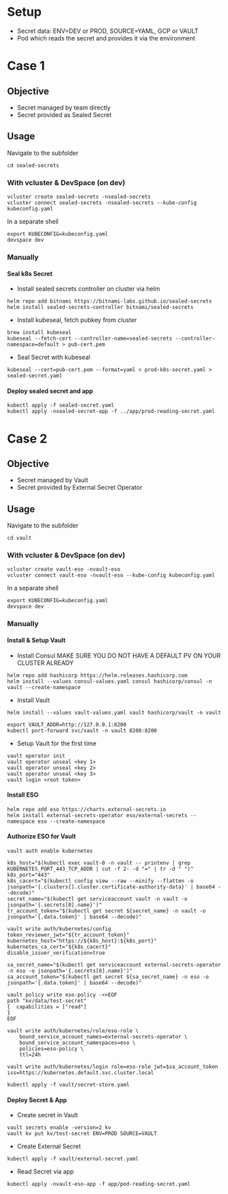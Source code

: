 # Setup
- Secret data: ENV=DEV or PROD, SOURCE=YAML, GCP or VAULT
- Pod which reads the secret and provides it via the environment

# Case 1
## Objective
- Secret managed by team directly
- Secret provided as Sealed Secret

## Usage
Navigate to the subfolder
```
cd sealed-secrets
```
### With vcluster & DevSpace (on dev)
```
vcluster create sealed-secrets -nsealed-secrets
vcluster connect sealed-secrets -nsealed-secrets --kube-config kubeconfig.yaml
```
In a separate shell
```
export KUBECONFIG=kubeconfig.yaml
devspace dev
```

### Manually
#### Seal k8s Secret
- Install sealed secrets controller on cluster via helm
```
helm repo add bitnami https://bitnami-labs.github.io/sealed-secrets
helm install sealed-secrets-controller bitnami/sealed-secrets
```
- Install kubeseal, fetch pubkey from cluster
```
brew install kubeseal
kubeseal --fetch-cert --controller-name=sealed-secrets --controller-namespace=default > pub-cert.pem
```
- Seal Secret with kubeseal
```
kubeseal --cert=pub-cert.pem --format=yaml < prod-k8s-secret.yaml > sealed-secret.yaml
```
#### Deploy sealed secret and app
```
kubectl apply -f sealed-secret.yaml
kubectl apply -nsealed-secret-app -f ../app/prod-reading-secret.yaml
```

# Case 2
## Objective
- Secret managed by Vault
- Secret provided by External Secret Operator

## Usage
Navigate to the subfolder
```
cd vault
```
### With vcluster & DevSpace (on dev)
```
vcluster create vault-eso -nvault-eso
vcluster connect vault-eso -nvault-eso --kube-config kubeconfig.yaml
```
In a separate shell
```
export KUBECONFIG=kubeconfig.yaml
devspace dev
```

### Manually
#### Install & Setup Vault
- Install Consul
MAKE SURE YOU DO NOT HAVE A DEFAULT PV ON YOUR CLUSTER ALREADY
```
helm repo add hashicorp https://helm.releases.hashicorp.com
helm install --values consul-values.yaml consul hashicorp/consul -n vault --create-namespace
```
- Install Vault
```
helm install --values vault-values.yaml vault hashicorp/vault -n vault

export VAULT_ADDR=http://127.0.0.1:8200
kubectl port-forward svc/vault -n vault 8200:8200
```

- Setup Vault for the first time
```
vault operator init
vault operator unseal <key 1>
vault operator unseal <key 2>
vault operator unseal <key 3>
vault login <root token>
```

#### Install ESO
```
helm repo add eso https://charts.external-secrets.io
helm install external-secrets-operator eso/external-secrets --namespace eso --create-namespace
``` 

#### Authorize ESO for Vault
```
vault auth enable kubernetes

k8s_host="$(kubectl exec vault-0 -n vault -- printenv | grep KUBERNETES_PORT_443_TCP_ADDR | cut -f 2- -d "=" | tr -d " ")"
k8s_port="443"            
k8s_cacert="$(kubectl config view --raw --minify --flatten -o jsonpath='{.clusters[].cluster.certificate-authority-data}' | base64 --decode)"
secret_name="$(kubectl get serviceaccount vault -n vault -o jsonpath='{.secrets[0].name}')"
tr_account_token="$(kubectl get secret ${secret_name} -n vault -o jsonpath='{.data.token}' | base64 --decode)"

vault write auth/kubernetes/config token_reviewer_jwt="${tr_account_token}" kubernetes_host="https://${k8s_host}:${k8s_port}" kubernetes_ca_cert="${k8s_cacert}" 
disable_issuer_verification=true
```
```
sa_secret_name="$(kubectl get serviceaccount external-secrets-operator -n eso -o jsonpath='{.secrets[0].name}')"
sa_account_token="$(kubectl get secret ${sa_secret_name} -n eso -o jsonpath='{.data.token}' | base64 --decode)"

vault policy write eso-policy -<<EOF     
path "kv/data/test-secret"                                                  
{  capabilities = ["read"]                
}                         
EOF

vault write auth/kubernetes/role/eso-role \
    bound_service_account_names=external-secrets-operator \
    bound_service_account_namespaces=eso \
    policies=eso-policy \
    ttl=24h

vault write auth/kubernetes/login role=eso-role jwt=$sa_account_token iss=https://kubernetes.default.svc.cluster.local
```
```
kubectl apply -f vault/secret-store.yaml
```

#### Deploy Secret & App
- Create secret in Vault
```
vault secrets enable -version=2 kv
vault kv put kv/test-secret ENV=PROD SOURCE=VAULT
```
- Create External Secret
```
kubectl apply -f vault/external-secret.yaml
```
- Read Secret via app
```
kubectl apply -nvault-eso-app -f app/pod-reading-secret.yaml
```